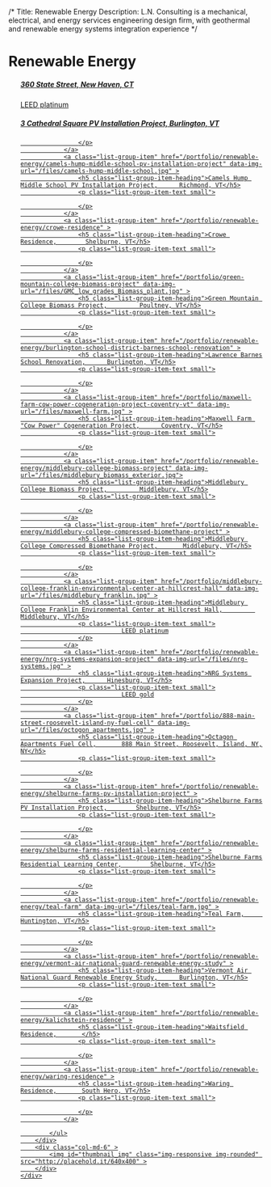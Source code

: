 /*
Title: Renewable Energy
Description: L.N. Consulting is a mechanical, electrical, and energy services engineering design firm, with geothermal and renewable energy systems integration experience
*/


# Renewable Energy

<div>
	<div class="row">
		<div class="col-md-6" >
			<ul class="list-group">
				<a class="list-group-item" href="/portfolio/360-state-street" data-img-url="/files/360-state-st-new-haven-ct.jpg" >
					<h5 class="list-group-item-heading">360 State Street, 	    New Haven, CT</h5>
					<p class="list-group-item-text small">
								LEED platinum
					</p>
				</a>
				<a class="list-group-item" href="/portfolio/renewable-energy/3-cathedral-square-pv-installation-project" data-img-url="/files/3-cathedral-square.jpg">
					<h5 class="list-group-item-heading">3 Cathedral Square PV Installation Project, 	    Burlington, VT</h5>
					<p class="list-group-item-text small">

					</p>
				</a>
				<a class="list-group-item" href="/portfolio/renewable-energy/camels-hump-middle-school-pv-installation-project" data-img-url="/files/camels-hump-middle-school.jpg" >
					<h5 class="list-group-item-heading">Camels Hump Middle School PV Installation Project, 	    Richmond, VT</h5>
					<p class="list-group-item-text small">

					</p>
				</a>
				<a class="list-group-item" href="/portfolio/renewable-energy/crowe-residence" >
					<h5 class="list-group-item-heading">Crowe Residence, 	    Shelburne, VT</h5>
					<p class="list-group-item-text small">

					</p>
				</a>
				<a class="list-group-item" href="/portfolio/green-mountain-college-biomass-project" data-img-url="/files/GMC_low_grades_Biomass_plant.jpg" >
					<h5 class="list-group-item-heading">Green Mountain College Biomass Project, 	    Poultney, VT</h5>
					<p class="list-group-item-text small">

					</p>
				</a>
				<a class="list-group-item" href="/portfolio/renewable-energy/burlington-school-district-barnes-school-renovation" >
					<h5 class="list-group-item-heading">Lawrence Barnes School Renovation, 	    Burlington, VT</h5>
					<p class="list-group-item-text small">

					</p>
				</a>
				<a class="list-group-item" href="/portfolio/maxwell-farm-cow-power-cogeneration-project-coventry-vt" data-img-url="/files/maxwell-farm.jpg" >
					<h5 class="list-group-item-heading">Maxwell Farm "Cow Power" Cogeneration Project, 	    Coventry, VT</h5>
					<p class="list-group-item-text small">

					</p>
				</a>
				<a class="list-group-item" href="/portfolio/renewable-energy/middlebury-college-biomass-project" data-img-url="/files/middlebury_biomass_exterior.jpg">
					<h5 class="list-group-item-heading">Middlebury College Biomass Project, 	    Middlebury, VT</h5>
					<p class="list-group-item-text small">

					</p>
				</a>
				<a class="list-group-item" href="/portfolio/renewable-energy/middlebury-college-compressed-biomethane-project" >
					<h5 class="list-group-item-heading">Middlebury College Compressed Biomethane Project, 	    Middlebury, VT</h5>
					<p class="list-group-item-text small">

					</p>
				</a>
				<a class="list-group-item" href="/portfolio/middlebury-college-franklin-environmental-center-at-hillcrest-hall" data-img-url="/files/middlebury_franklin.jpg" >
					<h5 class="list-group-item-heading">Middlebury College Franklin Environmental Center at Hillcrest Hall, 	    Middlebury, VT</h5>
					<p class="list-group-item-text small">
								LEED platinum
					</p>
				</a>
				<a class="list-group-item" href="/portfolio/renewable-energy/nrg-systems-expansion-project" data-img-url="/files/nrg-systems.jpg" >
					<h5 class="list-group-item-heading">NRG Systems Expansion Project, 	    Hinesburg, VT</h5>
					<p class="list-group-item-text small">
								LEED gold
					</p>
				</a>
				<a class="list-group-item" href="/portfolio/888-main-street-roosevelt-island-ny-fuel-cell" data-img-url="/files/octogon_apartments.jpg" >
					<h5 class="list-group-item-heading">Octagon Apartments Fuel Cell, 	    888 Main Street, Roosevelt, Island, NY, NY</h5>
					<p class="list-group-item-text small">

					</p>
				</a>
				<a class="list-group-item" href="/portfolio/renewable-energy/shelburne-farms-pv-installation-project" >
					<h5 class="list-group-item-heading">Shelburne Farms PV Installation Project, 	    Shelburne, VT</h5>
					<p class="list-group-item-text small">

					</p>
				</a>
				<a class="list-group-item" href="/portfolio/renewable-energy/shelburne-farms-residential-learning-center" >
					<h5 class="list-group-item-heading">Shelburne Farms Residential Learning Center, 	    Shelburne, VT</h5>
					<p class="list-group-item-text small">

					</p>
				</a>
				<a class="list-group-item" href="/portfolio/renewable-energy/teal-farm" data-img-url="/files/teal-farm.jpg" >
					<h5 class="list-group-item-heading">Teal Farm, 	    Huntington, VT</h5>
					<p class="list-group-item-text small">

					</p>
				</a>
				<a class="list-group-item" href="/portfolio/renewable-energy/vermont-air-national-guard-renewable-energy-study" >
					<h5 class="list-group-item-heading">Vermont Air National Guard Renewable Energy Study, 	    Burlington, VT</h5>
					<p class="list-group-item-text small">

					</p>
				</a>
				<a class="list-group-item" href="/portfolio/renewable-energy/kalichstein-residence" >
					<h5 class="list-group-item-heading">Waitsfield Residence, 	    </h5>
					<p class="list-group-item-text small">

					</p>
				</a>
				<a class="list-group-item" href="/portfolio/renewable-energy/waring-residence" >
					<h5 class="list-group-item-heading">Waring Residence, 	    South Hero, VT</h5>
					<p class="list-group-item-text small">

					</p>
				</a>

			</ul>
		</div>
		<div class="col-md-6" >
			<img id="thumbnail_img" class="img-responsive img-rounded" src="http://placehold.it/640x400" >
		</div>
	</div>
</div>
<script>
	$(document).ready(function() {
		$thumbnail = $('#thumbnail_img');
		$('a.list-group-item').hover(function() {
			$this = $(this);
			var data_url = $this.attr('data-img-url');
			if(data_url) {
				console.log(data_url);
				$thumbnail.attr('src', data_url);
			}
		});
		
	});
</script>